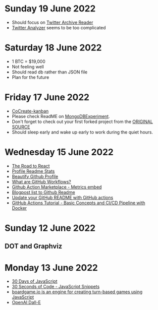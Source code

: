 # Sunday 19 June 2022

- Should focus on [Twitter Archive Reader](https://github.com/alkihis/twitter-archive-reader/blob/master/Examples.md#Countthenumberofretweetsinarchive)
- [Twitter Analyzer](https://github.com/gedankenstuecke/twitter-analyser/blob/master/INSTALL.md) seems to be too complicated


# Saturday 18 June 2022

- 1 BTC = $19,000
- Not feeling well
- Should read db rather than JSON file
- Plan for the future

# Friday 17 June 2022

- [CoCreate-kanban](https://cocreate.app/docs/kanban)
- Please check ReadME on [MongoDBExperiment](https://github.com/headsink/MongoDBExperiment/blob/master/README.md).
- Don't forget to check out your first forked project from the [ORIGINAL SOURCE](https://github.com/dangoldin/twitter-archive-analysis)
- Should sleep early and wake up early to work during the quiet hours.


# Wednesday 15 June 2022

- [The Road to React](https://github.com/the-road-to-learn-react)
- [Profile Readme Stats](https://github.com/marketplace/actions/profile-readme-stats)
- [Beautify Github Profile](https://github.com/rzashakeri/beautify-github-profile)
- [What are GitHub Workflows?](https://jasonet.co/posts/what-are-github-workflows/)
- [Github Action Marketplace - Metrics embed](https://github.com/marketplace/actions/metrics-embed)
- [Blogpost list to Github Readme](https://youtu.be/ECuqb5Tv9qI?t=272)
- [Update your GitHub README with GitHub actions ](https://www.youtube.com/watch?v=jVg-qkQ01lI)
- [GitHub Actions Tutorial - Basic Concepts and CI/CD Pipeline with Docker](https://www.youtube.com/watch?v=R8_veQiYBjI)
# Sunday 12 June 2022

## DOT and Graphviz

# Monday 13 June 2022

- [30 Days of JavaScript](https://github.com/Asabeneh/30-Days-Of-JavaScript)
- [30 Seconds of Code - JavaScript Snippets](https://www.30secondsofcode.org/js/p/1)
- [boardgame.io is an engine for creating turn-based games using JavaScript](https://github.com/boardgameio/boardgame.io)
- [OpenAI Dall-E](https://github.com/openai/DALL-E)
